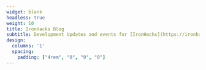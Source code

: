 ```yaml
---
widget: blank
headless: true
weight: 10
title: IronHacks Blog
subtitle: Development Updates and events for [IronHacks](https://ironhacks.com)
design:
  columns: '1'
  spacing:
    padding: ["4rem", "0", "0", "0"]
---
```


